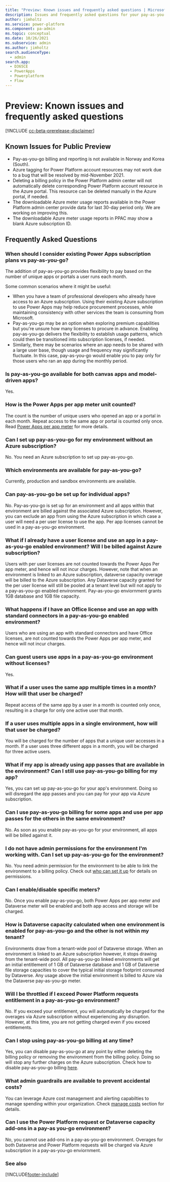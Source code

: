 ```yaml
---
title: "Preview: Known issues and frequently asked questions | MicrosoftDocs"
description: Issues and frequently asked questions for your pay-as-you-go plan.
author: jimholtz
ms.service: power-platform
ms.component: pa-admin
ms.topic: conceptual
ms.date: 10/26/2021
ms.subservice: admin
ms.author: jimholtz 
search.audienceType: 
  - admin
search.app:
  - D365CE
  - PowerApps
  - Powerplatform
  - Flow
---
```


# Preview: Known issues and frequently asked questions 

[!INCLUDE [cc-beta-prerelease-disclaimer](../includes/cc-beta-prerelease-disclaimer.md)]

## Known Issues for Public Preview
- Pay-as-you-go billing and reporting is not available in Norway and Korea (South).
- Azure tagging for Power Platform account resources may not work due to a bug that will be resolved by mid-November 2021. 
- Deleting a billing policy in the Power Platform admin center will not automatically delete corresponding Power Platform account resource in the Azure portal. This resource can be deleted manually in the Azure portal, if needed.
- The downloadable Azure meter usage reports available in the Power Platform admin center provide data for last 30-day period only. We are working on improving this.
- The downloadable Azure meter usage reports in PPAC may show a blank Azure subscription ID. 

## Frequently Asked Questions 

### When should I consider existing Power Apps subscription plans vs pay-as-you-go?
The addition of pay-as-you-go provides flexibility to pay based on the number of unique apps or portals a user runs each month.

Some common scenarios where it might be useful:

- When you have a team of professional developers who already have access to an Azure subscription. Using their existing Azure subscription to use Power Apps may help reduce procurement processes, while maintaining consistency with other services the team is consuming from Microsoft.
- Pay-as-you-go may be an option when exploring premium capabilities but you're unsure how many licenses to procure in advance. Enabling pay-as-you-go delivers the flexibility to establish usage patterns, which could then be transitioned into subscription licenses, if needed.
- Similarly, there may be scenarios where an app needs to be shared with a large user base, though usage and frequency may significantly fluctuate. In this case, pay-as-you-go would enable you to pay only for those users who ran an app during the monthly period.

### Is pay-as-you-go available for both canvas apps and model-driven apps?
Yes.

### How is the Power Apps per app meter unit counted?
The count is the number of unique users who opened an app or a portal in each month. Repeat access to the same app or portal is counted only once. Read [Power Apps per app meter](pay-as-you-go-meters.md#power-apps-per-app-meter) for more details.

### Can I set up pay-as-you-go for my environment without an Azure subscription?
No. You need an Azure subscription to set up pay-as-you-go.

### Which environments are available for pay-as-you-go?
Currently, production and sandbox environments are available.

### Can pay-as-you-go be set up for individual apps?
No. Pay-as-you-go is set up for an environment and all apps within that environment are billed against the associated Azure subscription. However, you can exclude an app from using the Azure subscription in which case a user will need a per user license to use the app. Per app licenses cannot be used in a pay-as-you-go environment.

### What if I already have a user license and use an app in a pay-as-you-go enabled environment? Will I be billed against Azure subscription?
Users with per user licenses are not counted towards the Power Apps Per app meter, and hence will not incur charges. However, note that when an environment is linked to an Azure subscription, dataverse capacity overage will be billed to the Azure subscription. Any Dataverse capacity granted for the per user license will still be pooled at a tenant level but will not apply to a pay-as-you-go enabled environment. Pay-as-you-go enviornment grants 1GB database and 1GB file capacity.

### What happens if I have an Office license and use an app with standard connectors in a pay-as-you-go enabled environment?
Users who are using an app with standard connectors and have Office licenses, are not counted towards the Power Apps per app meter, and hence will not incur charges.

### Can guest users use apps in a pay-as-you-go environment without licenses?
Yes.

### What if a user uses the same app multiple times in a month? How will that user be charged?
Repeat access of the same app by a user in a month is counted only once, resulting in a charge for only one active user that month.

### If a user uses multiple apps in a single environment, how will that user be charged?
You will be charged for the number of apps that a unique user accesses in a month. If a user uses three different apps in a month, you will be charged for three active users.

### What if my app is already using app passes that are available in the environment? Can I still use pay-as-you-go billing for my app?
Yes, you can set up pay-as-you-go for your app's environment. Doing so will disregard the app passes and you can pay for your app via Azure subscription.

### Can I use pay-as-you-go billing for some apps and use per app passes for the others in the same environment?
No. As soon as you enable pay-as-you-go for your environment, all apps will be billed against it.

### I do not have admin permissions for the environment I'm working with. Can I set up pay-as-you-go for the environment?
No. You need admin permission for the environment to be able to link the environment to a billing policy. Check out [who can set it up](pay-as-you-go-set-up.md#who-can-set-it-up) for details on permissions.

### Can I enable/disable specific meters?
No. Once you enable pay-as-you-go, both Power Apps per app meter and Dataverse meter will be enabled and both app access and storage will be charged.

### How is Dataverse capacity calculated when one environment is enabled for pay-as-you-go and the other is not within my tenant?
Environments draw from a tenant-wide pool of Dataverse storage. When an environment is linked to an Azure subscription however, it stops drawing from the tenant-wide pool. All pay-as-you-go linked environments will get an initial entitlement of 1 GB of Dataverse database and 1 GB of Dataverse file storage capacities to cover the typical initial storage footprint consumed by Dataverse. Any usage above the initial environment is billed to Azure via the Dataverse pay-as-you-go meter. 

### Will I be throttled if I exceed Power Platform requests entitlement in a pay-as-you-go environment?
No. If you exceed your entitlement, you will automatically be charged for the overages via Azure subscription without experiencing any disruption. However, at this time, you are not getting charged even if you exceed entitlements.

### Can I stop using pay-as-you-go billing at any time?
Yes, you can disable pay-as-you-go at any point by either deleting the billing policy or removing the environment from the billing policy. Doing so will stop any further charges on the Azure subscription. Check how to disable pay-as-you-go billing [here](pay-as-you-go-set-up.md#turning-off-pay-as-you-go).

### What admin guardrails are available to prevent accidental costs?
You can leverage Azure cost management and alerting capabilties to manage spending within your organization. Check [manage costs](pay-as-you-go-usage-costs.md#how-to-manage-costs) section for details.

### Can I use the Power Platform request or Dataverse capacity add-ons in a pay-as you-go environment?
No, you cannot use add-ons in a pay-as-you-go environment. Overages for both Dataverse and Power Platform requests will be charged via Azure subscription in a pay-as-you-go enviornment. 

### See also  





[!INCLUDE[footer-include](../includes/footer-banner.md)]
